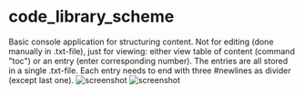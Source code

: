 # code_library_scheme
Basic console application for structuring content. Not for editing (done manually in .txt-file), just for viewing: either view table of content (command "toc") or an entry (enter corresponding number). The entries are all stored in a single .txt-file. Each entry needs to end with three \#newlines as divider (except last one).
![screenshot](https://user-images.githubusercontent.com/26798159/33559901-8997982a-d90e-11e7-9299-48c3c444f283.JPG)
![screenshot](https://user-images.githubusercontent.com/26798159/33791173-51a5c568-dc88-11e7-862d-2a226b7cf5eb.JPG)
